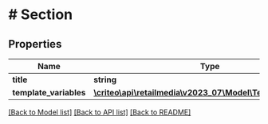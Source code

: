 # # Section

## Properties

Name | Type | Description | Notes
------------ | ------------- | ------------- | -------------
**title** | **string** |  |
**template_variables** | [**\criteo\api\retailmedia\v2023_07\Model\TemplateVariable[]**](TemplateVariable.md) |  |

[[Back to Model list]](../../README.md#models) [[Back to API list]](../../README.md#endpoints) [[Back to README]](../../README.md)
